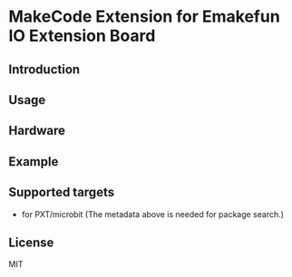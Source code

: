 # MakeCode Extension for Emakefun IO Extension Board

## Introduction

## Usage

## Hardware

## Example

## Supported targets

- for PXT/microbit (The metadata above is needed for package search.)

## License

MIT

